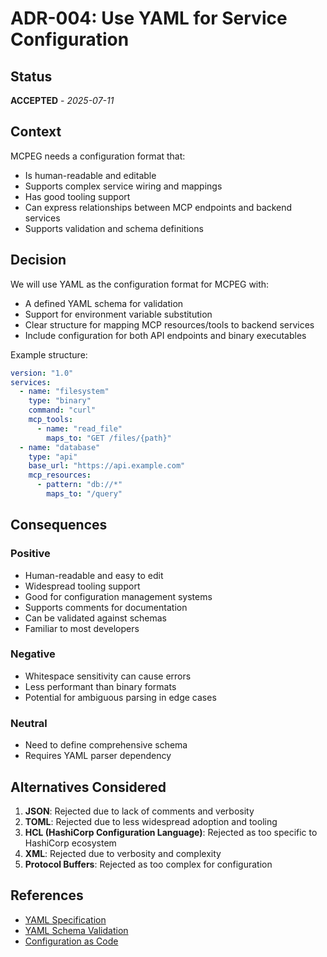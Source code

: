 # ADR-004: Use YAML for Service Configuration

## Status
**ACCEPTED** - *2025-07-11*

## Context

MCPEG needs a configuration format that:
- Is human-readable and editable
- Supports complex service wiring and mappings
- Has good tooling support
- Can express relationships between MCP endpoints and backend services
- Supports validation and schema definitions

## Decision

We will use YAML as the configuration format for MCPEG with:
- A defined YAML schema for validation
- Support for environment variable substitution
- Clear structure for mapping MCP resources/tools to backend services
- Include configuration for both API endpoints and binary executables

Example structure:
```yaml
version: "1.0"
services:
  - name: "filesystem"
    type: "binary"
    command: "curl"
    mcp_tools:
      - name: "read_file"
        maps_to: "GET /files/{path}"
  - name: "database"
    type: "api"
    base_url: "https://api.example.com"
    mcp_resources:
      - pattern: "db://*"
        maps_to: "/query"
```

## Consequences

### Positive

- Human-readable and easy to edit
- Widespread tooling support
- Good for configuration management systems
- Supports comments for documentation
- Can be validated against schemas
- Familiar to most developers

### Negative

- Whitespace sensitivity can cause errors
- Less performant than binary formats
- Potential for ambiguous parsing in edge cases

### Neutral

- Need to define comprehensive schema
- Requires YAML parser dependency

## Alternatives Considered

1. **JSON**: Rejected due to lack of comments and verbosity
2. **TOML**: Rejected due to less widespread adoption and tooling
3. **HCL (HashiCorp Configuration Language)**: Rejected as too specific to HashiCorp ecosystem
4. **XML**: Rejected due to verbosity and complexity
5. **Protocol Buffers**: Rejected as too complex for configuration

## References

- [YAML Specification](https://yaml.org/spec/)
- [YAML Schema Validation](https://json-schema.org/)
- [Configuration as Code](https://www.atlassian.com/continuous-delivery/principles/configuration-as-code)